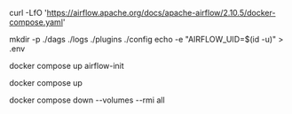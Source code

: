 


curl -LfO 'https://airflow.apache.org/docs/apache-airflow/2.10.5/docker-compose.yaml'


mkdir -p ./dags ./logs ./plugins ./config
echo -e "AIRFLOW_UID=$(id -u)" > .env



docker compose up airflow-init



docker compose up


docker compose down --volumes --rmi all